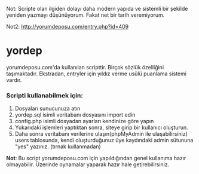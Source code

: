 Not: Scripte olan ilgiden dolayı daha modern yapıda ve sistemli bir şekilde yeniden yazmayı düşünüyorum. Fakat net bir tarih veremiyorum.

Not2: http://yorumdeposu.com/entry.php?id=409

# yordep

yorumdeposu.com'da kullanılan scripttir.
Birçok sözlük özelliğini taşımaktadır. Ekstradan, entryler için yıldız verme usülü puanlama sistemi vardır.

### Scripti kullanabilmek için:

1. Dosyaları sunucunuza atın
2. yordep.sql isimli veritabanı dosyasını import edin
3. config.php isimli dosyadan ayarları kendinize göre yapın
4. Yukarıdaki işlemleri yaptıktan sonra, siteye girip bir kullanıcı oluşturun.
5. Daha sonra veritabanı verilerine ulaşın(phpMyAdmin ile ulaşabilirsiniz) users tablosunda, kendi oluşturduğunuz üye kaydındaki admin sütununa "yes" yazınız. (tırnak kullanmadan)

**Not**: Bu script yorumdeposu.com için yapıldığından genel kullanıma hazır olmayabilir. Üzerinde oynamalar yaparak hazır hale getirebilirsiniz.
